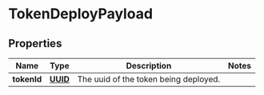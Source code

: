 
# TokenDeployPayload

## Properties
Name | Type | Description | Notes
------------ | ------------- | ------------- | -------------
**tokenId** | [**UUID**](UUID.md) | The uuid of the token being deployed. | 



